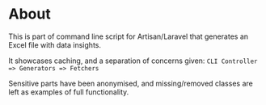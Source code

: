 # About
This is part of command line script for Artisan/Laravel that generates an Excel file with data insights.

It showcases caching, and a separation of concerns given:
`CLI Controller => Generators => Fetchers`

Sensitive parts have been anonymised, and missing/removed classes are left as examples of full functionality.
